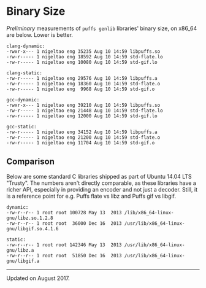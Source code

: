 # Binary Size

*Preliminary* measurements of `puffs genlib` libraries' binary size, on x86_64
are below. Lower is better.

    clang-dynamic:
    -rwxr-x--- 1 nigeltao eng 35235 Aug 10 14:59 libpuffs.so
    -rw-r----- 1 nigeltao eng 18592 Aug 10 14:59 std-flate.lo
    -rw-r----- 1 nigeltao eng 10080 Aug 10 14:59 std-gif.lo

    clang-static:
    -rw-r----- 1 nigeltao eng 29576 Aug 10 14:59 libpuffs.a
    -rw-r----- 1 nigeltao eng 18360 Aug 10 14:59 std-flate.o
    -rw-r----- 1 nigeltao eng  9968 Aug 10 14:59 std-gif.o

    gcc-dynamic:
    -rwxr-x--- 1 nigeltao eng 39210 Aug 10 14:59 libpuffs.so
    -rw-r----- 1 nigeltao eng 21448 Aug 10 14:59 std-flate.lo
    -rw-r----- 1 nigeltao eng 12000 Aug 10 14:59 std-gif.lo

    gcc-static:
    -rw-r----- 1 nigeltao eng 34152 Aug 10 14:59 libpuffs.a
    -rw-r----- 1 nigeltao eng 21200 Aug 10 14:59 std-flate.o
    -rw-r----- 1 nigeltao eng 11704 Aug 10 14:59 std-gif.o


## Comparison

Below are some standard C libraries shipped as part of Ubuntu 14.04 LTS
"Trusty". The numbers aren't directly comparable, as these libraries have a
richer API, especially in providing an encoder and not just a decoder. Still,
it is a reference point for e.g. Puffs flate vs libz and Puffs gif vs libgif.

    dynamic:
    -rw-r--r-- 1 root root 100728 May 13  2013 /lib/x86_64-linux-gnu/libz.so.1.2.8
    -rw-r--r-- 1 root root  36000 Dec 16  2013 /usr/lib/x86_64-linux-gnu/libgif.so.4.1.6

    static:
    -rw-r--r-- 1 root root 142346 May 13  2013 /usr/lib/x86_64-linux-gnu/libz.a
    -rw-r--r-- 1 root root  51850 Dec 16  2013 /usr/lib/x86_64-linux-gnu/libgif.a


---

Updated on August 2017.
